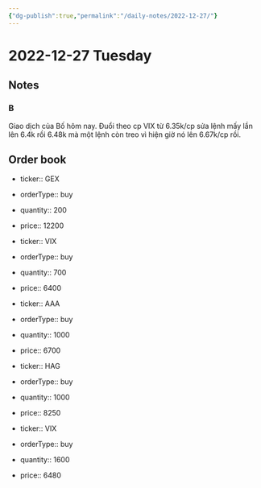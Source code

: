 ```yaml
---
{"dg-publish":true,"permalink":"/daily-notes/2022-12-27/"}
---
```


# 2022-12-27 Tuesday

## Notes

### B

Giao dịch của Bố hôm nay. Đuổi theo cp VIX từ 6.35k/cp sửa lệnh mấy lần lên 6.4k rồi 6.48k mà một lệnh còn treo vì hiện giờ nó lên 6.67k/cp rồi.

## Order book

- ticker:: GEX
- orderType:: buy
- quantity:: 200
- price:: 12200

- ticker:: VIX
- orderType:: buy
- quantity:: 700
- price:: 6400

- ticker:: AAA
- orderType:: buy
- quantity:: 1000
- price:: 6700

- ticker:: HAG
- orderType:: buy
- quantity:: 1000
- price:: 8250

- ticker:: VIX
- orderType:: buy
- quantity:: 1600
- price:: 6480